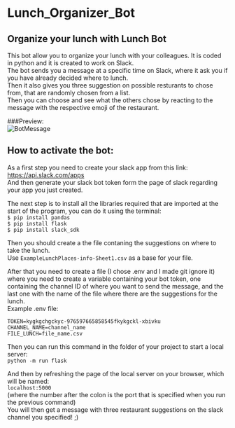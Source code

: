 # Lunch_Organizer_Bot
## Organize your lunch with Lunch Bot <br>
This bot allow you to organize your lunch with your colleagues. It is coded in python and it is created to work on Slack. <br>
The bot sends you a message at a specific time on Slack, where it ask you if you have already decided where to lunch. <br>
Then it also gives you three suggestion on possible resturants to chose from, that are randomly chosen from a list. <br>
Then you can choose and see what the others chose by reacting to the message with the respective emoji of the restaurant. <br>

###Preview: <br>
![BotMessage](https://user-images.githubusercontent.com/85867861/176443233-96b2d252-500b-4d93-9874-ec7d24fc9c26.png)

## How to activate the bot:<br>

As a first step you need to create your slack app from this link: <br>
https://api.slack.com/apps <br>
And then generate your slack bot token form the page of slack regarding your app you just created. <br>

The next step is to install all the libraries required that are imported at the start of the program, you can do it using the terminal: <br>
`$ pip install pandas` <br>
`$ pip install flask` <br>
`$ pip install slack_sdk` <br>

Then you should create a the file contaning the suggestions on where to take the lunch. <br>
Use `ExampleLunchPlaces-info-Sheet1.csv` as a base for your file. <br>

After that you need to create a file (I chose .env and I made git ignore it) where you need to create a variable containing your bot token, 
one containing the channel ID of where you want to send the message, and the last one with the name of the file where there are the suggestions for the lunch. <br>
Example .env file: <br>
```
TOKEN=kygkgchgckyc-976597665858545fkykgckl-xbivku
CHANNEL_NAME=channel_name
FILE_LUNCH=file_name.csv
```

Then you can run this command in the folder of your project to start a local server: <br>
`python -m run flask` <br>

And then by refreshing the page of the local server on your browser, which will be named: <br>
`localhost:5000` <br>
(where the number after the colon is the port that is specified when you run the previous command) <br>
You will then get a message with three restaurant suggestions on the slack channel you specified! ;)
